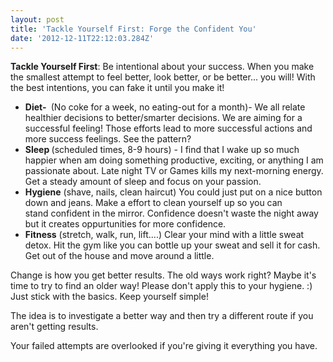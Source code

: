```yaml
---
layout: post
title: 'Tackle Yourself First: Forge the Confident You'
date: '2012-12-11T22:12:03.284Z'
---
```


<strong>Tackle Yourself First</strong>: Be intentional about your success. When you make the smallest attempt to feel better, look better, or be better... you will! With the best intentions, you can fake it until you make it!
<ul>
	<li><strong>Diet- </strong> (No coke for a week, no eating-out for a month)- We all relate healthier decisions to better/smarter decisions. We are aiming for a successful feeling! Those efforts lead to more successful actions and more success feelings. See the pattern?</li>
	<li><strong>Sleep </strong>(scheduled times, 8-9 hours) - I find that I wake up so much happier when am doing something productive, exciting, or anything I am passionate about. Late night TV or Games kills my next-morning energy. Get a steady amount of sleep and focus on your passion.</li>
	<li><strong>Hygiene</strong> (shave, nails, clean haircut) You could just put on a nice button down and jeans. Make a effort to clean yourself up so you can stand confident in the mirror. Confidence doesn't waste the night away but it creates oppurtunities for more confidence.</li>
	<li><strong>Fitness</strong> (stretch, walk, run, lift....) Clear your mind with a little sweat detox. Hit the gym like you can bottle up your sweat and sell it for cash. Get out of the house and move around a little.</li>
</ul>
Change is how you get better results. The old ways work right? Maybe it's time to try to find an older way! Please don't apply this to your hygiene. :) Just stick with the basics. Keep yourself simple!

The idea is to investigate a better way and then try a different route if you aren't getting results.

Your failed attempts are overlooked if you're giving it everything you have.